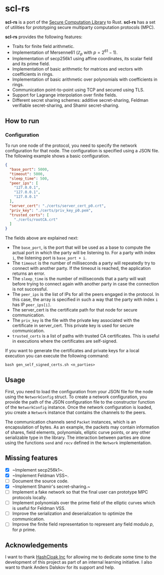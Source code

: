 # scl-rs

**scl-rs** is a port of the [Secure Computation Library](https://github.com/anderspkd/secure-computation-library)
to Rust. **scl-rs** has a set of utilities for prototyping secure multiparty
computation protocols (MPC).

**scl-rs** provides the following features:

- Traits for finite field arithmetic.
- Implementation of Mersenne61 ($\mathbb{Z}_p$ with $p = 2^{61}-1$).
- Implementation of secp256k1 using affine coordinates, its scalar field and its prime field.
- Implementation of basic arithmetic for matrices and vectors with coefficients in rings.
- Implementation of basic arithmetic over polynomials with coefficients in rings.
- Communication point-to-point using TCP and secured using TLS.
- Support for Lagrange interpolation over finite fields.
- Different secret sharing schemes: additive secret-sharing, Feldman verifiable secret-sharing, and Shamir secret-sharing.

## How to run

### Configuration

To run one node of the protocol, you need to specify the network configuration
for that node. The configuration is specified using a JSON file. The following
example shows a basic configuration.

```json
{
  "base_port": 5000,
  "timeout": 5000,
  "sleep_time": 500,
  "peer_ips": [
    "127.0.0.1",
    "127.0.0.1",
    "127.0.0.1"
  ],
  "server_cert": "./certs/server_cert_p0.crt",
  "priv_key": "./certs/priv_key_p0.pem",
  "trusted_certs": [
    "./certs/rootCA.crt"
  ]
}
```

The fields above are explained next:

- The `base_port`, is the port that will be used as a base to compute the actual
  port in which the party will be listening to. For a party with index `i`, the
  listening port is `base_port + i`.
- The `timeout` is the number of milliseconds a party will repeatedly try to
  connect with another party. If the timeout is reached, the application returns
  an error.
- The `sleep_time` is the number of milliseconds that a party will wait before
  trying to connect again with another party in case the connection is not
  successful.
- The `peer_ips` is the list of IPs for all the peers engaged in the protocol.
  In this case, the array is specified in such a way that the party with index
  `i` has IP `peer_ips[i]`.
- The server_cert is the certificate path for that node for secure communication.
- The `priv_key` is the file with the private key associated with the
  certificate in server_cert. This private key is used for secure communication.
- `trusted_certs` is a list of paths with trusted CA certificates. This is useful
  in executions where the certificates are self-signed.

If you want to generate the certificates and private keys for a local execution
you can execute the following command:

```text
bash gen_self_signed_certs.sh <n_parties>
```

## Usage

First, you need to load the configuration from your JSON file for the node using the `NetworkConfig`
struct. To create a network configuration, you provide the path of the JSON
configuration file to the constructor function of the `NetworkConfig` instance.
Once the network configuration is loaded, you create a `Network` instance that
contains the channels to the peers.

The communication channels send `Packet` instances, which is an 
encapsulation of bytes. As an example, the packets may contain information of 
shares, field elements, polynomials, elliptic curve points, or any other serializable type in the 
library. The interaction between parties are done using the functions `send` and 
`recv` defined in the `Network` implementation.

## Missing features

- [x] ~Implement secp256k1~.
- [x] ~Implement Feldman VSS~.
- [ ] Document the source code.
- [x] ~Implement Shamir's secret-sharing.~
- [ ] Implement a fake network so that the final user can prototype MPC protocols locally.
- [ ] Implement polynomials over the prime field of the elliptic curves which is useful for Feldman VSS.
- [ ] Improve the serialization and deserialization to optimize the communication.
- [ ] Improve the finite field representation to represent any field modulo $p$, for $p$ prime.

## Acknowledgements

I want to thank [HashCloak Inc](https://hashcloak.com/) for allowing me to dedicate some time to the development of this project as part of an internal learning initiative. I also want to thank Anders Dalskov for its support and help.
